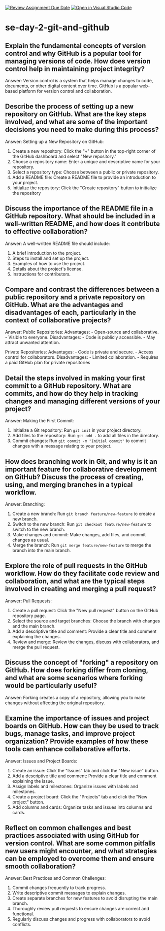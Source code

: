 [![Review Assignment Due Date](https://classroom.github.com/assets/deadline-readme-button-22041afd0340ce965d47ae6ef1cefeee28c7c493a6346c4f15d667ab976d596c.svg)](https://classroom.github.com/a/8wgCKhpZ)
[![Open in Visual Studio Code](https://classroom.github.com/assets/open-in-vscode-2e0aaae1b6195c2367325f4f02e2d04e9abb55f0b24a779b69b11b9e10269abc.svg)](https://classroom.github.com/online_ide?assignment_repo_id=18681681&assignment_repo_type=AssignmentRepo)
# se-day-2-git-and-github
## Explain the fundamental concepts of version control and why GitHub is a popular tool for managing versions of code. How does version control help in maintaining project integrity?
Answer: Version control is a system that helps manage changes to code, documents, or other digital content over time. GitHub is a popular web-based platform for version control and collaboration.

## Describe the process of setting up a new repository on GitHub. What are the key steps involved, and what are some of the important decisions you need to make during this process?
Answer: Setting up a New Repository on GitHub:
1. Create a new repository: Click the "+" button in the top-right corner of the GitHub dashboard and select "New repository."
2. Choose a repository name: Enter a unique and descriptive name for your repository.
3. Select a repository type: Choose between a public or private repository.
4. Add a README file: Create a README file to provide an introduction to your project.
5. Initialize the repository: Click the "Create repository" button to initialize the repository

## Discuss the importance of the README file in a GitHub repository. What should be included in a well-written README, and how does it contribute to effective collaboration?
Answer: A well-written README file should include:

1. A brief introduction to the project.
2. Steps to install and set up the project.
3. Examples of how to use the project.
4. Details about the project's license.
5. Instructions for contributors.

## Compare and contrast the differences between a public repository and a private repository on GitHub. What are the advantages and disadvantages of each, particularly in the context of collaborative projects?
Answer: 
Public Repositories:
Advantages:
    - Open-source and collaborative.
    - Visible to everyone.
Disadvantages:
    - Code is publicly accessible.
    - May attract unwanted attention.

Private Repositories:
Advantages:
    - Code is private and secure.
    - Access control for collaborators.
Disadvantages:
    - Limited collaboration.
    - Requires a paid GitHub plan for private repositories

## Detail the steps involved in making your first commit to a GitHub repository. What are commits, and how do they help in tracking changes and managing different versions of your project?
Answer: Making the First Commit:
1. Initialize a Git repository: Run `git init` in your project directory.
2. Add files to the repository: Run `git add .` to add all files in the directory.
3. Commit changes: Run `git commit -m "Initial commit"` to commit changes with a message relating to your project.

## How does branching work in Git, and why is it an important feature for collaborative development on GitHub? Discuss the process of creating, using, and merging branches in a typical workflow.
Answer: 
Branching:
1. Create a new branch: Run `git branch feature/new-feature` to create a new branch.
2. Switch to the new branch: Run `git checkout feature/new-feature` to switch to the new branch.
3. Make changes and commit: Make changes, add files, and commit changes as usual.
4. Merge the branch: Run `git merge feature/new-feature` to merge the branch into the main branch.

## Explore the role of pull requests in the GitHub workflow. How do they facilitate code review and collaboration, and what are the typical steps involved in creating and merging a pull request?
Answer: 
Pull Requests:
1. Create a pull request: Click the "New pull request" button on the GitHub repository page.
2. Select the source and target branches: Choose the branch with changes and the main branch.
3. Add a descriptive title and comment: Provide a clear title and comment explaining the changes.
4. Review and merge: Review the changes, discuss with collaborators, and merge the pull request.

## Discuss the concept of "forking" a repository on GitHub. How does forking differ from cloning, and what are some scenarios where forking would be particularly useful?
Answer: 
Forking creates a copy of a repository, allowing you to make changes without affecting the original repository.

## Examine the importance of issues and project boards on GitHub. How can they be used to track bugs, manage tasks, and improve project organization? Provide examples of how these tools can enhance collaborative efforts.
Answer:
Issues and Project Boards:
1. Create an issue: Click the "Issues" tab and click the "New issue" button.
2. Add a descriptive title and comment: Provide a clear title and comment explaining the issue.
3. Assign labels and milestones: Organize issues with labels and milestones.
4. Create a project board: Click the "Projects" tab and click the "New project" button.
5. Add columns and cards: Organize tasks and issues into columns and cards.

## Reflect on common challenges and best practices associated with using GitHub for version control. What are some common pitfalls new users might encounter, and what strategies can be employed to overcome them and ensure smooth collaboration?
Answer:
Best Practices and Common Challenges:
1. Commit changes frequently to track progress.
2. Write descriptive commit messages to explain changes.
3. Create separate branches for new features to avoid disrupting the main branch.
4. Thoroughly review pull requests to ensure changes are correct and functional.
5. Regularly discuss changes and progress with collaborators to avoid conflicts.
